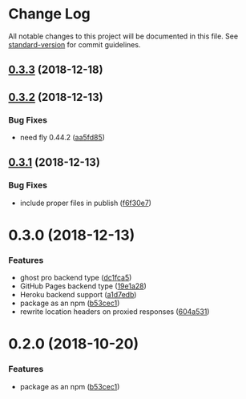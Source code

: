 # Change Log

All notable changes to this project will be documented in this file. See [standard-version](https://github.com/conventional-changelog/standard-version) for commit guidelines.

<a name="0.3.3"></a>
## [0.3.3](https://github.com/superfly/cdn/compare/v0.3.2...v0.3.3) (2018-12-18)



<a name="0.3.2"></a>
## [0.3.2](https://github.com/superfly/cdn/compare/v0.3.1...v0.3.2) (2018-12-13)


### Bug Fixes

* need fly 0.44.2 ([aa5fd85](https://github.com/superfly/cdn/commit/aa5fd85))



<a name="0.3.1"></a>
## [0.3.1](https://github.com/superfly/cdn/compare/v0.3.0...v0.3.1) (2018-12-13)


### Bug Fixes

* include proper files in publish ([f6f30e7](https://github.com/superfly/cdn/commit/f6f30e7))



<a name="0.3.0"></a>
# 0.3.0 (2018-12-13)


### Features

* ghost pro backend type ([dc1fca5](https://github.com/superfly/cdn/commit/dc1fca5))
* GitHub Pages backend type ([19e1a28](https://github.com/superfly/cdn/commit/19e1a28))
* Heroku backend support ([a1d7edb](https://github.com/superfly/cdn/commit/a1d7edb))
* package as an npm ([b53cec1](https://github.com/superfly/cdn/commit/b53cec1))
* rewrite location headers on proxied responses ([604a531](https://github.com/superfly/cdn/commit/604a531))



<a name="0.2.0"></a>
# 0.2.0 (2018-10-20)


### Features

* package as an npm ([b53cec1](https://github.com/superfly/fl-site/commit/b53cec1))
